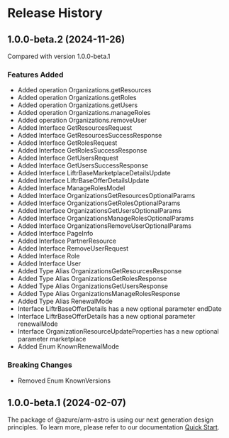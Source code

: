# Release History
    
## 1.0.0-beta.2 (2024-11-26)
Compared with version 1.0.0-beta.1
    
### Features Added

  - Added operation Organizations.getResources
  - Added operation Organizations.getRoles
  - Added operation Organizations.getUsers
  - Added operation Organizations.manageRoles
  - Added operation Organizations.removeUser
  - Added Interface GetResourcesRequest
  - Added Interface GetResourcesSuccessResponse
  - Added Interface GetRolesRequest
  - Added Interface GetRolesSuccessResponse
  - Added Interface GetUsersRequest
  - Added Interface GetUsersSuccessResponse
  - Added Interface LiftrBaseMarketplaceDetailsUpdate
  - Added Interface LiftrBaseOfferDetailsUpdate
  - Added Interface ManageRolesModel
  - Added Interface OrganizationsGetResourcesOptionalParams
  - Added Interface OrganizationsGetRolesOptionalParams
  - Added Interface OrganizationsGetUsersOptionalParams
  - Added Interface OrganizationsManageRolesOptionalParams
  - Added Interface OrganizationsRemoveUserOptionalParams
  - Added Interface PageInfo
  - Added Interface PartnerResource
  - Added Interface RemoveUserRequest
  - Added Interface Role
  - Added Interface User
  - Added Type Alias OrganizationsGetResourcesResponse
  - Added Type Alias OrganizationsGetRolesResponse
  - Added Type Alias OrganizationsGetUsersResponse
  - Added Type Alias OrganizationsManageRolesResponse
  - Added Type Alias RenewalMode
  - Interface LiftrBaseOfferDetails has a new optional parameter endDate
  - Interface LiftrBaseOfferDetails has a new optional parameter renewalMode
  - Interface OrganizationResourceUpdateProperties has a new optional parameter marketplace
  - Added Enum KnownRenewalMode

### Breaking Changes

  - Removed Enum KnownVersions
    
    
## 1.0.0-beta.1 (2024-02-07)

The package of @azure/arm-astro is using our next generation design principles. To learn more, please refer to our documentation [Quick Start](https://aka.ms/azsdk/js/mgmt/quickstart ).
